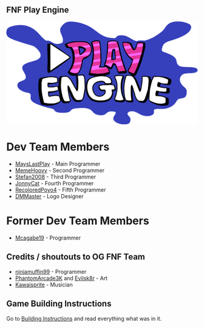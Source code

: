 ## FNF Play Engine
![Play Engine logo](logo.png)
# Dev Team Members
- [MaysLastPlay](https://github.com/MaysLastPlayGithub) - Main Programmer
- [MemeHoovy](https://github.com/MemeHovy) - Second Programmer
- [Stefan2008](https://github.com/Stefan2008Github) - Third Programmer
- [JonnyCat](https://github.com/JonnyCatMeow) - Fourth Programmer
- [RecoloredPoyo4](https://github.com/Poyo2007) - Fifth Programmer
- [DMMaster](https://github.com/DMMaster636) - Logo Designer
# Former Dev Team Members
- [Mcagabe19](https://github.com/mcagabe19) - Programmer
## Credits / shoutouts to OG FNF Team

- [ninjamuffin99](https://twitter.com/ninja_muffin99) - Programmer
- [PhantomArcade3K](https://twitter.com/phantomarcade3k) and [Evilsk8r](https://twitter.com/evilsk8r) - Art
- [Kawaisprite](https://twitter.com/kawaisprite) - Musician
## Game Building Instructions
Go to [Building Instructions](https://github.com/MaysLastPlays-Things/FNF-PlayEngine-Rework/blob/main/BUILD-INSTRUCTIONS.md) and read everything what was in it.
